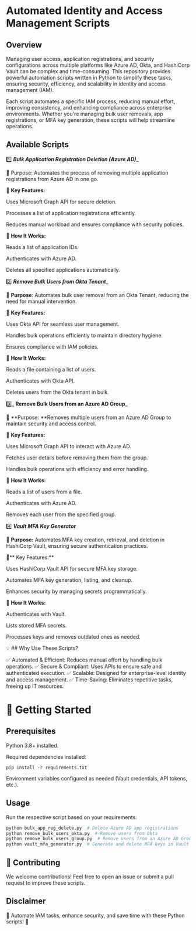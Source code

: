 # Automated Identity and Access Management Scripts

## Overview

Managing user access, application registrations, and security configurations across multiple platforms like Azure AD, Okta, and HashiCorp Vault can be complex and time-consuming. This repository provides powerful automation scripts written in Python to simplify these tasks, ensuring security, efficiency, and scalability in identity and access management (IAM).

Each script automates a specific IAM process, reducing manual effort, improving consistency, and enhancing compliance across enterprise environments. Whether you're managing bulk user removals, app registrations, or MFA key generation, these scripts will help streamline operations.

## Available Scripts

1️⃣ _**Bulk Application Registration Deletion (Azure AD)**__

🔹 Purpose: Automates the process of removing multiple application registrations from Azure AD in one go.

🔹 **Key Features:**

Uses Microsoft Graph API for secure deletion.

Processes a list of application registrations efficiently.

Reduces manual workload and ensures compliance with security policies.

🔹 **How It Works:**

Reads a list of application IDs.

Authenticates with Azure AD.

Deletes all specified applications automatically.

2️⃣ _**Remove Bulk Users from Okta Tenant**__

🔹 **Purpose**: Automates bulk user removal from an Okta Tenant, reducing the need for manual intervention.

🔹 **Key Features:**

Uses Okta API for seamless user management.

Handles bulk operations efficiently to maintain directory hygiene.

Ensures compliance with IAM policies.

🔹 **How It Works:**

Reads a file containing a list of users.

Authenticates with Okta API.

Deletes users from the Okta tenant in bulk.

3️⃣_ **Remove Bulk Users from an Azure AD Group**_

🔹 **Purpose: **Removes multiple users from an Azure AD Group to maintain security and access control.

🔹 **Key Features:**

Uses Microsoft Graph API to interact with Azure AD.

Fetches user details before removing them from the group.

Handles bulk operations with efficiency and error handling.

🔹 **How It Works:**

Reads a list of users from a file.

Authenticates with Azure AD.

Removes each user from the specified group.

4️⃣ _**Vault MFA Key Generator**_

🔹 **Purpose:** Automates MFA key creation, retrieval, and deletion in HashiCorp Vault, ensuring secure authentication practices.

🔹** Key Features:**

Uses HashiCorp Vault API for secure MFA key storage.

Automates MFA key generation, listing, and cleanup.

Enhances security by managing secrets programmatically.

🔹 **How It Works:**

Authenticates with Vault.

Lists stored MFA secrets.

Processes keys and removes outdated ones as needed.

💡 ## Why Use These Scripts?

✅ Automated & Efficient: Reduces manual effort by handling bulk operations.
✅ Secure & Compliant: Uses APIs to ensure safe and authenticated execution.
✅ Scalable: Designed for enterprise-level identity and access management.
✅ Time-Saving: Eliminates repetitive tasks, freeing up IT resources.

# 🚀 Getting Started

## Prerequisites

  Python 3.8+ installed.
  
  Required dependencies installed:
  
  `pip install -r requirements.txt`
  
  Environment variables configured as needed (Vault credentials, API tokens, etc.).

## Usage

Run the respective script based on your requirements:

```bash
python bulk_app_reg_delete.py  # Delete Azure AD app registrations
python remove_bulk_users_okta.py  # Remove users from Okta
python remove_bulk_users_group.py  # Remove users from an Azure AD Group
python vault_mfa_generator.py  # Generate and delete MFA keys in Vault
```

## 🤝 Contributing

We welcome contributions! Feel free to open an issue or submit a pull request to improve these scripts.

## Disclaimer

🚀 Automate IAM tasks, enhance security, and save time with these Python scripts! 🔐




